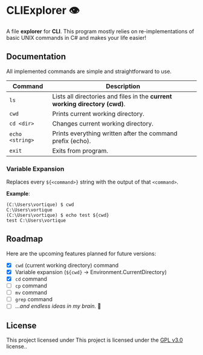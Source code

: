 # CLIExplorer 👁️

A file **explorer** for **CLI**. This program mostly relies on re-implementations of basic UNIX commands in C# and makes your life easier!

## Documentation

All implemented commands are simple and straightforward to use.

| Command         | Description                                                                 |
| --------------- | --------------------------------------------------------------------------- |
| `ls`            | Lists all directories and files in the **current working directory (cwd)**. |
| `cwd`           | Prints current working directory.                                           |
| `cd <dir>`      | Changes current working directory.                                          |
| `echo <string>` | Prints everything written after the command prefix (echo).                  |
| `exit`          | Exits from program.                                                         |

### Variable Expansion

Replaces every `${<command>}` string with the output of that `<command>`.

**Example**:
```commandline
(C:\Users\vortique) $ cwd
C:\Users\vortique
(C:\Users\vortique) $ echo test ${cwd}
test C:\Users\vortique
```

## Roadmap

Here are the upcoming features planned for future versions:

- [x] `cwd` (current working directory) command
- [x] Variable expansion (`${cwd}` -> Environment.CurrentDirectory)
- [x] `cd` command
- [ ] `cp` command
- [ ] `mv` command
- [ ] `grep` command
- [ ] *...and endless ideas in my brain.* 🚀

## License

This project licensed under This project is licensed under the [GPL v3.0](LICENSE.txt) license..